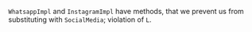 `WhatsappImpl` and `InstagramImpl` have methods, that we prevent us from substituting with `SocialMedia`; violation
of `L`. 